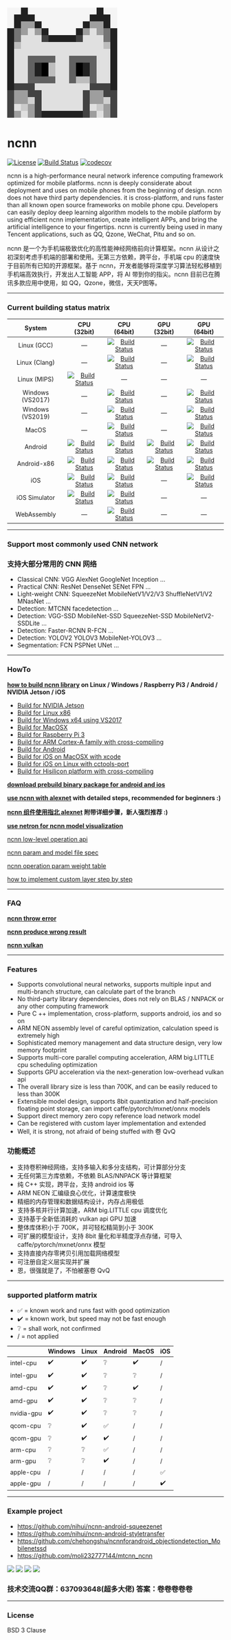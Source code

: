 ![](https://raw.githubusercontent.com/Tencent/ncnn/master/images/256-ncnn.png)
# ncnn

[![License](https://img.shields.io/badge/license-BSD--3--Clause-blue.svg)](https://raw.githubusercontent.com/Tencent/ncnn/master/LICENSE.txt) 
[![Build Status](https://travis-ci.org/Tencent/ncnn.svg?branch=master)](https://travis-ci.org/Tencent/ncnn)
[![codecov](https://codecov.io/gh/Tencent/ncnn/branch/master/graph/badge.svg)](https://codecov.io/gh/Tencent/ncnn)

ncnn is a high-performance neural network inference computing framework optimized for mobile platforms. ncnn is deeply considerate about deployment and uses on mobile phones from the beginning of design. ncnn does not have third party dependencies. it is cross-platform, and runs faster than all known open source frameworks on mobile phone cpu. Developers can easily deploy deep learning algorithm models to the mobile platform by using efficient ncnn implementation, create intelligent APPs, and bring the artificial intelligence to your fingertips. ncnn is currently being used in many Tencent applications, such as QQ, Qzone, WeChat, Pitu and so on.

ncnn 是一个为手机端极致优化的高性能神经网络前向计算框架。ncnn 从设计之初深刻考虑手机端的部署和使用。无第三方依赖，跨平台，手机端 cpu 的速度快于目前所有已知的开源框架。基于 ncnn，开发者能够将深度学习算法轻松移植到手机端高效执行，开发出人工智能 APP，将 AI 带到你的指尖。ncnn 目前已在腾讯多款应用中使用，如 QQ，Qzone，微信，天天P图等。

---

### Current building status matrix

| System | CPU (32bit) | CPU (64bit) | GPU (32bit) | GPU (64bit) |
| :---: | :---: | :---: | :--: | :--: |
| Linux (GCC) | — | [![Build Status](https://img.shields.io/github/workflow/status/Tencent/ncnn/linux-x64-cpu-gcc)](https://github.com/Tencent/ncnn/actions?query=workflow%3Alinux-x64-cpu-gcc) | — | [![Build Status](https://img.shields.io/github/workflow/status/Tencent/ncnn/linux-x64-gpu-gcc)](https://github.com/Tencent/ncnn/actions?query=workflow%3Alinux-x64-gpu-gcc) |
| Linux (Clang) | — | [![Build Status](https://img.shields.io/github/workflow/status/Tencent/ncnn/linux-x64-cpu-clang)](https://github.com/Tencent/ncnn/actions?query=workflow%3Alinux-x64-cpu-clang) | — | [![Build Status](https://img.shields.io/github/workflow/status/Tencent/ncnn/linux-x64-gpu-clang)](https://github.com/Tencent/ncnn/actions?query=workflow%3Alinux-x64-gpu-clang) |
| Linux (MIPS) | [![Build Status](https://img.shields.io/github/workflow/status/Tencent/ncnn/linux-mips32-mti)](https://github.com/Tencent/ncnn/actions?query=workflow%3Alinux-mips32-mti) | — | — | — |
| Windows (VS2017) | — | [![Build Status](https://badges.herokuapp.com/travis/Tencent/ncnn?env=NAME=windows-vs2017&label=build)](https://travis-ci.org/Tencent/ncnn) | — | [![Build Status](https://badges.herokuapp.com/travis/Tencent/ncnn?env=NAME=windows-vs2017-gpu&label=build)](https://travis-ci.org/Tencent/ncnn) |
| Windows (VS2019) | — | [![Build Status](https://img.shields.io/github/workflow/status/Tencent/ncnn/windows-x64-cpu-vs2019)](https://github.com/Tencent/ncnn/actions?query=workflow%3Awindows-x64-cpu-vs2019) | — | [![Build Status](https://img.shields.io/github/workflow/status/Tencent/ncnn/windows-x64-gpu-vs2019)](https://github.com/Tencent/ncnn/actions?query=workflow%3Awindows-x64-gpu-vs2019) |
| MacOS | — | [![Build Status](https://img.shields.io/github/workflow/status/Tencent/ncnn/macos-x64-cpu)](https://github.com/Tencent/ncnn/actions?query=workflow%3Amacos-x64-cpu) | — | [![Build Status](https://img.shields.io/github/workflow/status/Tencent/ncnn/macos-x64-gpu)](https://github.com/Tencent/ncnn/actions?query=workflow%3Amacos-x64-gpu) |
| Android | [![Build Status](https://img.shields.io/github/workflow/status/Tencent/ncnn/android-armv7-cpu)](https://github.com/Tencent/ncnn/actions?query=workflow%3Aandroid-armv7-cpu) | [![Build Status](https://img.shields.io/github/workflow/status/Tencent/ncnn/android-armv8-cpu)](https://github.com/Tencent/ncnn/actions?query=workflow%3Aandroid-armv8-cpu) | [![Build Status](https://img.shields.io/github/workflow/status/Tencent/ncnn/android-armv7-gpu)](https://github.com/Tencent/ncnn/actions?query=workflow%3Aandroid-armv7-gpu) | [![Build Status](https://img.shields.io/github/workflow/status/Tencent/ncnn/android-armv8-gpu)](https://github.com/Tencent/ncnn/actions?query=workflow%3Aandroid-armv8-gpu) |
| Android-x86 | [![Build Status](https://img.shields.io/github/workflow/status/Tencent/ncnn/android-x86-cpu)](https://github.com/Tencent/ncnn/actions?query=workflow%3Aandroid-x86-cpu) | [![Build Status](https://img.shields.io/github/workflow/status/Tencent/ncnn/android-x64-cpu)](https://github.com/Tencent/ncnn/actions?query=workflow%3Aandroid-x64-cpu) | [![Build Status](https://img.shields.io/github/workflow/status/Tencent/ncnn/android-x86-gpu)](https://github.com/Tencent/ncnn/actions?query=workflow%3Aandroid-x86-gpu) | [![Build Status](https://img.shields.io/github/workflow/status/Tencent/ncnn/android-x64-gpu)](https://github.com/Tencent/ncnn/actions?query=workflow%3Aandroid-x64-gpu) |
| iOS | [![Build Status](https://img.shields.io/github/workflow/status/Tencent/ncnn/ios-cpu)](https://github.com/Tencent/ncnn/actions?query=workflow%3Aios-cpu) | [![Build Status](https://img.shields.io/github/workflow/status/Tencent/ncnn/ios-cpu)](https://github.com/Tencent/ncnn/actions?query=workflow%3Aios-cpu) | — | [![Build Status](https://img.shields.io/github/workflow/status/Tencent/ncnn/ios-64bit-gpu)](https://github.com/Tencent/ncnn/actions?query=workflow%3Aios-64bit-gpu) |
| iOS Simulator | [![Build Status](https://img.shields.io/github/workflow/status/Tencent/ncnn/ios-simulator)](https://github.com/Tencent/ncnn/actions?query=workflow%3Aios-simulator) | [![Build Status](https://img.shields.io/github/workflow/status/Tencent/ncnn/ios-simulator)](https://github.com/Tencent/ncnn/actions?query=workflow%3Aios-simulator) | — | — |
| WebAssembly | — | [![Build Status](https://img.shields.io/github/workflow/status/Tencent/ncnn/web-assembly)](https://github.com/Tencent/ncnn/actions?query=workflow%3Aweb-assembly) | — | — |

---

### Support most commonly used CNN network
### 支持大部分常用的 CNN 网络

* Classical CNN: VGG AlexNet GoogleNet Inception ...
* Practical CNN: ResNet DenseNet SENet FPN ...
* Light-weight CNN: SqueezeNet MobileNetV1/V2/V3 ShuffleNetV1/V2 MNasNet ...
* Detection: MTCNN facedetection ...
* Detection: VGG-SSD MobileNet-SSD SqueezeNet-SSD MobileNetV2-SSDLite ...
* Detection: Faster-RCNN R-FCN ...
* Detection: YOLOV2 YOLOV3 MobileNet-YOLOV3 ...
* Segmentation: FCN PSPNet UNet ...

---

### HowTo

**[how to build ncnn library](https://github.com/Tencent/ncnn/wiki/how-to-build) on Linux / Windows / Raspberry Pi3 / Android / NVIDIA Jetson / iOS**

* [Build for NVIDIA Jetson](https://github.com/Tencent/ncnn/wiki/how-to-build#build-for-nvidia-jetson)
* [Build for Linux x86](https://github.com/Tencent/ncnn/wiki/how-to-build#build-for-linux-x86)
* [Build for Windows x64 using VS2017](https://github.com/Tencent/ncnn/wiki/how-to-build#build-for-windows-x64-using-visual-studio-community-2017)
* [Build for MacOSX](https://github.com/Tencent/ncnn/wiki/how-to-build#build-for-macosx)
* [Build for Raspberry Pi 3](https://github.com/Tencent/ncnn/wiki/how-to-build#build-for-raspberry-pi-3)
* [Build for ARM Cortex-A family with cross-compiling](https://github.com/Tencent/ncnn/wiki/how-to-build#build-for-arm-cortex-a-family-with-cross-compiling)
* [Build for Android](https://github.com/Tencent/ncnn/wiki/how-to-build#build-for-android)
* [Build for iOS on MacOSX with xcode](https://github.com/Tencent/ncnn/wiki/how-to-build#build-for-ios-on-macosx-with-xcode)
* [Build for iOS on Linux with cctools-port](https://github.com/Tencent/ncnn/wiki/how-to-build#build-for-ios-on-linux-with-cctools-port)
* [Build for Hisilicon platform with cross-compiling](https://github.com/Tencent/ncnn/wiki/how-to-build#build-for-hisilicon-platform-with-cross-compiling)

**[download prebuild binary package for android and ios](https://github.com/Tencent/ncnn/releases)**

**[use ncnn with alexnet](https://github.com/Tencent/ncnn/wiki/use-ncnn-with-alexnet) with detailed steps, recommended for beginners :)**

**[ncnn 组件使用指北 alexnet](https://github.com/Tencent/ncnn/wiki/use-ncnn-with-alexnet.zh) 附带详细步骤，新人强烈推荐 :)**

**[use netron for ncnn model visualization](https://lutzroeder.github.io/netron/)**

[ncnn low-level operation api](https://github.com/Tencent/ncnn/wiki/low-level-operation-api)

[ncnn param and model file spec](https://github.com/Tencent/ncnn/wiki/param-and-model-file-structure)

[ncnn operation param weight table](https://github.com/Tencent/ncnn/wiki/operation-param-weight-table)

[how to implement custom layer step by step](https://github.com/Tencent/ncnn/wiki/how-to-implement-custom-layer-step-by-step)

---

### FAQ

**[ncnn throw error](https://github.com/Tencent/ncnn/wiki/FAQ-ncnn-throw-error)**

**[ncnn produce wrong result](https://github.com/Tencent/ncnn/wiki/FAQ-ncnn-produce-wrong-result)**

**[ncnn vulkan](https://github.com/Tencent/ncnn/wiki/FAQ-ncnn-vulkan)**

---

### Features

* Supports convolutional neural networks, supports multiple input and multi-branch structure, can calculate part of the branch
* No third-party library dependencies, does not rely on BLAS / NNPACK or any other computing framework
* Pure C ++ implementation, cross-platform, supports android, ios and so on
* ARM NEON assembly level of careful optimization, calculation speed is extremely high
* Sophisticated memory management and data structure design, very low memory footprint
* Supports multi-core parallel computing acceleration, ARM big.LITTLE cpu scheduling optimization
* Supports GPU acceleration via the next-generation low-overhead vulkan api
* The overall library size is less than 700K, and can be easily reduced to less than 300K
* Extensible model design, supports 8bit quantization and half-precision floating point storage, can import caffe/pytorch/mxnet/onnx models
* Support direct memory zero copy reference load network model
* Can be registered with custom layer implementation and extended
* Well, it is strong, not afraid of being stuffed with 卷   QvQ

### 功能概述

* 支持卷积神经网络，支持多输入和多分支结构，可计算部分分支
* 无任何第三方库依赖，不依赖 BLAS/NNPACK 等计算框架
* 纯 C++ 实现，跨平台，支持 android ios 等
* ARM NEON 汇编级良心优化，计算速度极快
* 精细的内存管理和数据结构设计，内存占用极低
* 支持多核并行计算加速，ARM big.LITTLE cpu 调度优化
* 支持基于全新低消耗的 vulkan api GPU 加速
* 整体库体积小于 700K，并可轻松精简到小于 300K
* 可扩展的模型设计，支持 8bit 量化和半精度浮点存储，可导入 caffe/pytorch/mxnet/onnx 模型
* 支持直接内存零拷贝引用加载网络模型
* 可注册自定义层实现并扩展
* 恩，很强就是了，不怕被塞卷 QvQ

---
### supported platform matrix

* ✅ = known work and runs fast with good optimization
* ✔️ = known work, but speed may not be fast enough
* ❔ = shall work, not confirmed
* / = not applied

|    |Windows|Linux|Android|MacOS|iOS|
|---|---|---|---|---|---|
|intel-cpu|✔️|✔️|❔|✔️|/|
|intel-gpu|✔️|✔️|❔|❔|/|
|amd-cpu|✔️|✔️|❔|✔️|/|
|amd-gpu|✔️|✔️|❔|❔|/|
|nvidia-gpu|✔️|✔️|❔|❔|/|
|qcom-cpu|❔|✔️|✅|/|/|
|qcom-gpu|❔|✔️|✔️|/|/|
|arm-cpu|❔|❔|✅|/|/|
|arm-gpu|❔|❔|✔️|/|/|
|apple-cpu|/|/|/|/|✅|
|apple-gpu|/|/|/|/|✔️|


---

### Example project

* https://github.com/nihui/ncnn-android-squeezenet
* https://github.com/nihui/ncnn-android-styletransfer
* https://github.com/chehongshu/ncnnforandroid_objectiondetection_Mobilenetssd
* https://github.com/moli232777144/mtcnn_ncnn

![](https://github.com/nihui/ncnn-assets/raw/master/20181217/ncnn-2.jpg)
![](https://github.com/nihui/ncnn-assets/raw/master/20181217/4.jpg)
![](https://github.com/nihui/ncnn-assets/raw/master/20181217/ncnn-23.jpg)
![](https://github.com/nihui/ncnn-assets/raw/master/20181217/ncnn-m.png)

### 技术交流QQ群：637093648(超多大佬)  答案：卷卷卷卷卷

---

### License

BSD 3 Clause

